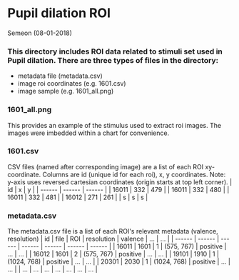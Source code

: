 # Pupil dilation ROI
Semeon (08-01-2018)

### This directory includes ROI data related to stimuli set used in Pupil dilation. There are three types of files in the directory:
- metadata file (metadata.csv)
- image roi coordinates (e.g. 1601.csv)
- image sample (e.g. 1601_all.png)

### 1601_all.png
This provides an example of the stimulus used to extract roi images. The images were imbedded within a chart for convenience.

### 1601.csv
CSV files (named after corresponding image) are a list of each ROI xy-coordinate. Columns are id (unique id for each roi), x, y coordinates. 
Note: y-axis uses reversed cartesian coordinates (origin starts at top left corner).
| id | x | y |
| ------ | ------ | ------ |
| 16011 | 332 | 479 |
| 16011 | 332 | 480 |
| 16011 | 332 | 481 |
| 16012 | 271 | 261 |
| s | s | s |

### metadata.csv
The metadata.csv file is a list of each ROI's relevant metadata (valence, resolution)
| id | file | ROI | resolution | valence | … | … |
| ------ | ------ | ------ | ------ | ------ | ------ | ------ |
| 16011 | 1601 | 1 | (575, 767) | positive | … | … |
| 16012 | 1601 | 2 | (575, 767) | positive | … | … |
| 19101 | 1910 | 1 | (1024, 768) | positive | … | … |
| 20301 | 2030 | 1 | (1024, 768) | positive | … | … |
| … | … | … | … | … | … | … |


